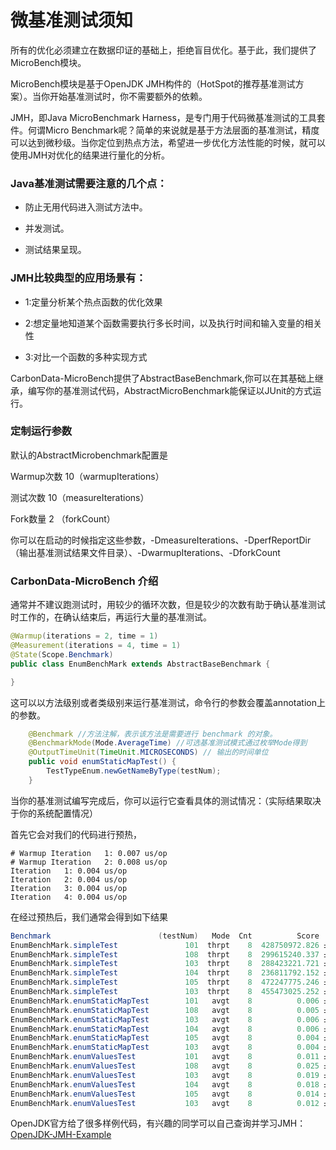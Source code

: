# 微基准测试须知

所有的优化必须建立在数据印证的基础上，拒绝盲目优化。基于此，我们提供了MicroBench模块。

MicroBench模块是基于OpenJDK JMH构件的（HotSpot的推荐基准测试方案）。当你开始基准测试时，你不需要额外的依赖。

JMH，即Java MicroBenchmark Harness，是专门用于代码微基准测试的工具套件。何谓Micro Benchmark呢？简单的来说就是基于方法层面的基准测试，精度可以达到微秒级。当你定位到热点方法，希望进一步优化方法性能的时候，就可以使用JMH对优化的结果进行量化的分析。

### Java基准测试需要注意的几个点：

* 防止无用代码进入测试方法中。

* 并发测试。

* 测试结果呈现。

### JMH比较典型的应用场景有：

* 1:定量分析某个热点函数的优化效果

* 2:想定量地知道某个函数需要执行多长时间，以及执行时间和输入变量的相关性

* 3:对比一个函数的多种实现方式


CarbonData-MicroBench提供了AbstractBaseBenchmark,你可以在其基础上继承，编写你的基准测试代码，AbstractMicroBenchmark能保证以JUnit的方式运行。

### 定制运行参数
 
 默认的AbstractMicrobenchmark配置是
 
 Warmup次数 10（warmupIterations）
 
 测试次数 10（measureIterations）
 
 Fork数量 2 （forkCount）
 
 你可以在启动的时候指定这些参数，-DmeasureIterations、-DperfReportDir（输出基准测试结果文件目录）、-DwarmupIterations、-DforkCount
 
### CarbonData-MicroBench 介绍


 通常并不建议跑测试时，用较少的循环次数，但是较少的次数有助于确认基准测试时工作的，在确认结束后，再运行大量的基准测试。
 ```java
@Warmup(iterations = 2, time = 1)
@Measurement(iterations = 4, time = 1)
@State(Scope.Benchmark)
public class EnumBenchMark extends AbstractBaseBenchmark {

}
```
 这可以以方法级别或者类级别来运行基准测试，命令行的参数会覆盖annotation上的参数。
 
```java
    @Benchmark //方法注解，表示该方法是需要进行 benchmark 的对象。
    @BenchmarkMode(Mode.AverageTime) //可选基准测试模式通过枚举Mode得到
    @OutputTimeUnit(TimeUnit.MICROSECONDS) // 输出的时间单位
    public void enumStaticMapTest() {
        TestTypeEnum.newGetNameByType(testNum);
    }
```

当你的基准测试编写完成后，你可以运行它查看具体的测试情况：（实际结果取决于你的系统配置情况）

首先它会对我们的代码进行预热，

```
# Warmup Iteration   1: 0.007 us/op
# Warmup Iteration   2: 0.008 us/op
Iteration   1: 0.004 us/op
Iteration   2: 0.004 us/op
Iteration   3: 0.004 us/op
Iteration   4: 0.004 us/op
```
在经过预热后，我们通常会得到如下结果
```java
Benchmark                        (testNum)   Mode  Cnt          Score           Error  Units
EnumBenchMark.simpleTest               101  thrpt    8  428750972.826 ±  66511362.350  ops/s
EnumBenchMark.simpleTest               108  thrpt    8  299615240.337 ± 290089561.671  ops/s
EnumBenchMark.simpleTest               103  thrpt    8  288423221.721 ± 130542990.747  ops/s
EnumBenchMark.simpleTest               104  thrpt    8  236811792.152 ± 155355935.479  ops/s
EnumBenchMark.simpleTest               105  thrpt    8  472247775.246 ±  45769877.951  ops/s
EnumBenchMark.simpleTest               103  thrpt    8  455473025.252 ±  61212956.944  ops/s
EnumBenchMark.enumStaticMapTest        101   avgt    8          0.006 ±         0.003  us/op
EnumBenchMark.enumStaticMapTest        108   avgt    8          0.005 ±         0.002  us/op
EnumBenchMark.enumStaticMapTest        103   avgt    8          0.006 ±         0.005  us/op
EnumBenchMark.enumStaticMapTest        104   avgt    8          0.006 ±         0.004  us/op
EnumBenchMark.enumStaticMapTest        105   avgt    8          0.004 ±         0.001  us/op
EnumBenchMark.enumStaticMapTest        103   avgt    8          0.004 ±         0.001  us/op
EnumBenchMark.enumValuesTest           101   avgt    8          0.011 ±         0.004  us/op
EnumBenchMark.enumValuesTest           108   avgt    8          0.025 ±         0.016  us/op
EnumBenchMark.enumValuesTest           103   avgt    8          0.019 ±         0.010  us/op
EnumBenchMark.enumValuesTest           104   avgt    8          0.018 ±         0.018  us/op
EnumBenchMark.enumValuesTest           105   avgt    8          0.014 ±         0.012  us/op
EnumBenchMark.enumValuesTest           103   avgt    8          0.012 ±         0.009  us/op
```

OpenJDK官方给了很多样例代码，有兴趣的同学可以自己查询并学习JMH：[OpenJDK-JMH-Example](http://hg.openjdk.java.net/code-tools/jmh/file/tip/jmh-samples/src/main/java/org/openjdk/jmh/samples/)
